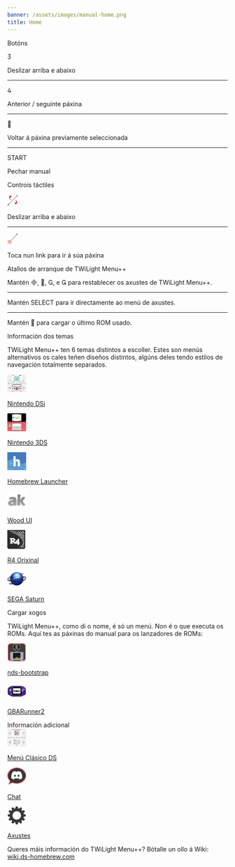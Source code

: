 ```yaml
---
banner: /assets/images/manual-home.png
title: Home
---
```


<div id="button-controls" class="section-title">Botóns</div>
<div class="section-body">
    <div class="button-action-group">
        <p class="button-action button">&#xE07D;</p>
        <p class="button-action-text">Deslizar arriba e abaixo</p>
    </div>
    <hr>
    <div class="button-action-group">
        <p class="button-action button">&#xE07E;</p>
        <p class="button-action-text">Anterior / seguinte páxina</p>
    </div>
    <hr>
    <div class="button-action-group">
        <p class="button-action button">&#xE001;</p>
        <p class="button-action-text">Voltar á páxina previamente seleccionada</p>
    </div>
    <hr>
    <div class="button-action-group">
        <p class="button-action">START</p>
        <p class="button-action-text">Pechar manual</p>
    </div>
</div>

<div id="touch-controls" class="section-title">Controis táctiles</div>
<div class="section-body">
    <div class="button-action-group">
        <p class="button-action"><img src="/assets/images/up-down.png" alt="Desliza para arriba/abaixo na pantalla táctil"></p>
        <p class="button-action-text">Deslizar arriba e abaixo</p>
    </div>
    <hr>
    <div class="button-action-group">
        <p class="button-action"><img src="/assets/images/tap.png" alt="Toca a pantalla táctil"></p>
        <p class="button-action-text">Toca nun link para ir á súa páxina</p>
    </div>
</div>

<div id="twilight-menu-boot-shortcuts" class="section-title">Atallos de arranque de TWiLight Menu++</div>
<div class="section-body">
    <p>
        Mantén &#xE000;, &#xE001;, &#xE002;, e &#xE003; para restablecer os axustes de TWiLight Menu++.
    </p>
    <hr>
    <p>
        Mantén SELECT para ir directamente ao menú de axustes.
    </p>
    <hr>
    <p>
        Mantén &#xE001; para cargar o último ROM usado.
    </p>
</div>

<div id="theme-information" class="section-title">Información dos temas</div>
<div class="section-body">
    <p class="mb-2">TWiLight Menu++ ten 6 temas distintos a escoller. Estes son menús alternativos os cales teñen diseños distintos, algúns deles tendo estilos de navegación totalmente separados.</p>
    <div class="grid-container-3">
        <div class="grid-item">
            <img src="/assets/images/dsi-icon.png">
            <p>
                <a href="theme1-dsi">Nintendo DSi</a>
            </p>
        </div>
        <div class="grid-item">
            <img src="/assets/images/3ds-icon.png">
            <p>
                <a href="theme2-3ds">Nintendo 3DS</a>
            </p>
        </div>
        <div class="grid-item">
            <img src="/assets/images/hbl-icon.png">
            <p>
                <a href="theme6-hbl">Homebrew Launcher</a>
            </p>
        </div>
        <div class="grid-item">
            <img src="/assets/images/ak-icon.png">
            <p>
                <a href="theme4-acekard">Wood UI</a>
            </p>
        </div>
        <div class="grid-item">
            <img src="/assets/images/r4-icon.png">
            <p>
                <a href="theme3-r4">R4 Orixinal</a>
            </p>
        </div>
        <div class="grid-item">
            <img src="/assets/images/saturn-logo.png">
            <p>
                <a href="theme5-saturn">SEGA Saturn</a>
            </p>
        </div>
    </div>
</div>

<div id="game-loaders" class="section-title">Cargar xogos</div>
<div class="section-body">
    <p class="mb-2">TWiLight Menu++, como di o nome, é só un menú. Non é o que executa os ROMs. Aquí tes as páxinas do manual para os lanzadores de ROMs:</p>
    <div class="grid-container-2">
        <div class="grid-item">
            <img src="/assets/images/ndsb-icon.png">
            <p>
                <a href="nds-bootstrap">nds-bootstrap</a>
            </p>
        </div>
        <div class="grid-item">
            <img src="/assets/images/gba-icon.png">
            <p>
                <a href="gbarunner2">GBARunner2</a>
            </p>
        </div>
    </div>
</div>

<div id="other-information" class="section-title">Información adicional</div>
<div class="section-body">
    <div class="grid-container-3 mb-2">
        <div class="grid-item">
            <img src="/assets/images/ds-icon.png">
            <p>
                <a href="ds-classic-menu">Menú Clásico DS</a>
            </p>
        </div>
        <div class="grid-item">
            <img src="/assets/images/chat-icon.png">
            <p>
                <a href="chat">Chat</a>
            </p>
        </div>
        <div class="grid-item">
            <img src="/assets/images/settings-icon.png">
            <p>
                <a href="settings">Axustes</a>
            </p>
        </div>
    </div>
    <p>
        Queres máis información do TWiLight Menu++? Bótalle un ollo á Wiki:<br><a href="https://wiki.ds-homebrew.com">wiki.ds-homebrew.com</a>
    </p>
</div>

